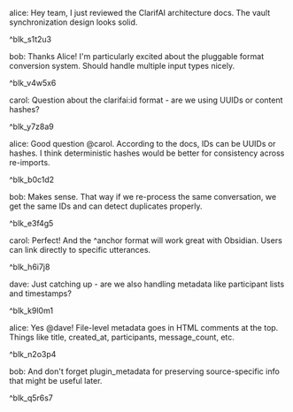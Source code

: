 <!-- clarifai:title=Team Discussion on 2023-12-22 -->
<!-- clarifai:created_at=2023-12-22T14:30:00Z -->
<!-- clarifai:participants=["alice", "bob", "carol", "dave"] -->
<!-- clarifai:message_count=9 -->
<!-- clarifai:plugin_metadata={"source_format": "slack_csv", "channel": "general", "has_reactions": true, "has_threads": false} -->

alice: Hey team, I just reviewed the ClarifAI architecture docs. The vault synchronization design looks solid.
<!-- clarifai:id=blk_s1t2u3 ver=1 -->
^blk_s1t2u3

bob: Thanks Alice! I'm particularly excited about the pluggable format conversion system. Should handle multiple input types nicely.
<!-- clarifai:id=blk_v4w5x6 ver=1 -->
^blk_v4w5x6

carol: Question about the clarifai:id format - are we using UUIDs or content hashes?
<!-- clarifai:id=blk_y7z8a9 ver=1 -->
^blk_y7z8a9

alice: Good question @carol. According to the docs, IDs can be UUIDs or hashes. I think deterministic hashes would be better for consistency across re-imports.
<!-- clarifai:id=blk_b0c1d2 ver=1 -->
^blk_b0c1d2

bob: Makes sense. That way if we re-process the same conversation, we get the same IDs and can detect duplicates properly.
<!-- clarifai:id=blk_e3f4g5 ver=1 -->
^blk_e3f4g5

carol: Perfect! And the ^anchor format will work great with Obsidian. Users can link directly to specific utterances.
<!-- clarifai:id=blk_h6i7j8 ver=1 -->
^blk_h6i7j8

dave: Just catching up - are we also handling metadata like participant lists and timestamps?
<!-- clarifai:id=blk_k9l0m1 ver=1 -->
^blk_k9l0m1

alice: Yes @dave! File-level metadata goes in HTML comments at the top. Things like title, created_at, participants, message_count, etc.
<!-- clarifai:id=blk_n2o3p4 ver=1 -->
^blk_n2o3p4

bob: And don't forget plugin_metadata for preserving source-specific info that might be useful later.
<!-- clarifai:id=blk_q5r6s7 ver=1 -->
^blk_q5r6s7
<!-- clarifai:entailed_score=0.88 -->
<!-- clarifai:coverage_score=0.82 -->
<!-- clarifai:decontextualization_score=0.85 -->